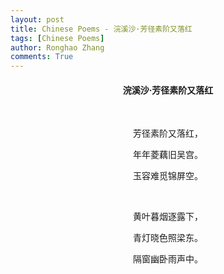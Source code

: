 ```yaml
---
layout: post
title: Chinese Poems - 浣溪沙·芳径素阶又落红
tags: [Chinese Poems]
author: Ronghao Zhang
comments: True 
---
```


<div align = "center">
    
</div>

<div align = "center">
    <h4>浣溪沙·芳径素阶又落红</h4>
    <br>
    <p>芳径素阶又落红，</p>
    <p>年年菱藕旧吴宫。</p>
    <p>玉容难觅锦屏空。</p>
    <br>
    <p>黄叶暮烟逐露下，</p>
    <p>青灯晓色照梁东。</p>
    <p>隔窗幽卧雨声中。</p>
    <p></p>
</div>
<br>
